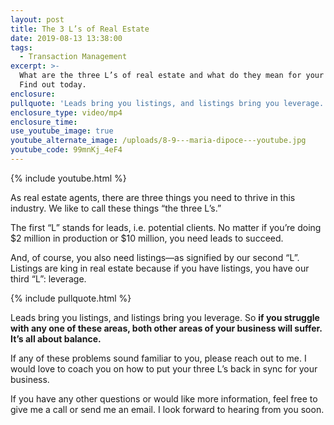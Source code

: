 ```yaml
---
layout: post
title: The 3 L’s of Real Estate
date: 2019-08-13 13:38:00
tags:
  - Transaction Management
excerpt: >-
  What are the three L’s of real estate and what do they mean for your success?
  Find out today.
enclosure:
pullquote: 'Leads bring you listings, and listings bring you leverage.'
enclosure_type: video/mp4
enclosure_time:
use_youtube_image: true
youtube_alternate_image: /uploads/8-9---maria-dipoce---youtube.jpg
youtube_code: 99mnKj_4eF4
---
```


{% include youtube.html %}

As real estate agents, there are three things you need to thrive in this industry. We like to call these things “the three L’s.”

The first “L” stands for leads, i.e. potential clients. No matter if you’re doing $2 million in production or $10 million, you need leads to succeed.&nbsp;

And, of course, you also need listings—as signified by our second “L”. Listings are king in real estate because if you have listings, you have our third “L”: leverage.&nbsp;

{% include pullquote.html %}

Leads bring you listings, and listings bring you leverage. So **if you struggle with any one of these areas, both other areas of your business will suffer. It’s all about balance.&nbsp;**

If any of these problems sound familiar to you, please reach out to me. I would love to coach you on how to put your three L’s back in sync for your business.

If you have any other questions or would like more information, feel free to give me a call or send me an email. I look forward to hearing from you soon.